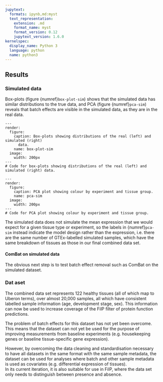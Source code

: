 ```yaml
---
jupytext:
  formats: ipynb,md:myst
  text_representation:
    extension: .md
    format_name: myst
    format_version: 0.12
    jupytext_version: 1.6.0
kernelspec:
  display_name: Python 3
  language: python
  name: python3
---
```


## Results
[//]: # (TODO: Write)
[//]: # (TODO: EDA of the combined data set)
[//]: # (TODO: Move simulated data to A. Creation of simulated data and B. Batch effects)

### Simulated data
Box-plots (figure {numref}`box-plot-sim`) shows that the simulated data has similar distributions to the true data, and PCA (figure {numref}`pca-sim`) reveals that batch effects are visible in the simulated data, as they are in the real data.

```{code-cell} ipython3
---
render:
  figure:
    caption: Box-plots showing distributions of the real (left) and simulated (right)
      data.
    name: box-plot-sim
  image:
    width: 200px
---
# Code for box-plots showing distributions of the real (left) and simulated (right) data.
```

```{code-cell} ipython3
---
render:
  figure:
    caption: PCA plot showing colour by experiment and tissue group.
    name: pca-sim
  image:
    width: 200px
---
# Code for PCA plot showing colour by experiment and tissue group. 
```


The simulated data does not simulate the mean expression that we would expect for a given tissue type or experiment, so the labels in {numref}`pca-sim` instead indicate the model design rather than the expression, i.e. there are the same number of GTEx-labelled simulated samples, which have the same breakdown of tissues as those in our final combined data set.

#### ComBat on simulated data
The obvious next step is to test batch effect removal such as ComBat on the simulated dataset. 

### Dat aset
[//]: # (TODO: REWRITE: Maybe this should be in dicussion/limitations mostly)
[//]: # (TODO: Have the data set available for download somewhere)

The combined data set represents 122 healthy tissues (all of which map to Uberon terms), over almost 20,000 samples, all which have consistent labelled sample information (age, development stage, sex). 
This information can now be used to increase coverage of the FilP filter of protein function predictions. 



The problem of batch effects for this dataset has not yet been overcome. This means that the dataset can not yet be used for the purpose of improving measurements from baseline experiments (e.g. housekeeping genes or baseline tissue-specific gene expression).

[//]: # (TODO: Rewrite: and sigpost to FilP rather than refer to it because I haven't mentioned it yet.)
However, by overcoming the data cleaning and standardisation necessary to have all datasets in the same format with the same sample metadata, the dataset can be used for analyses where batch and other sample metadata is used as covariates (e.g. differential expression of tissues).  
In its current iteration, it is also suitable for use in FilP, where the data set only needs to distinguish between presence and absence.

[//]: # (TODO: double-check for any mention of FilP in this chapter)


